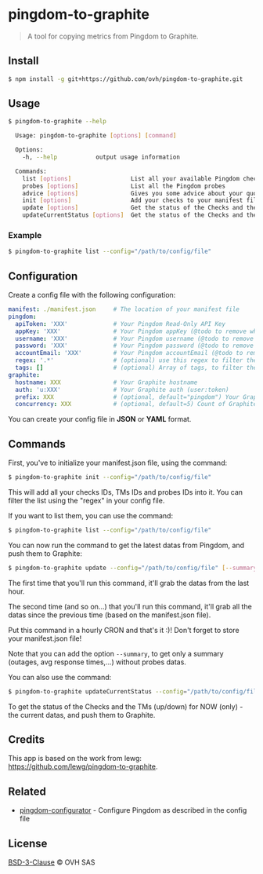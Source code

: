 # pingdom-to-graphite

> A tool for copying metrics from Pingdom to Graphite.

## Install

```bash
$ npm install -g git+https://github.com/ovh/pingdom-to-graphite.git
```

## Usage

```bash
$ pingdom-to-graphite --help

  Usage: pingdom-to-graphite [options] [command]

  Options:
    -h, --help           output usage information

  Commands:
    list [options]                 List all your available Pingdom checks and TMs
    probes [options]               List all the Pingdom probes
    advice [options]               Gives you some advice about your quota
    init [options]                 Add your checks to your manifest file.
    update [options]               Get the status of the Checks and the TMs (up/down) since the last update, and push them to Graphite.
    updateCurrentStatus [options]  Get the status of the Checks and the TMs (up/down) for NOW (only), and push them to Graphite.
```

### Example

```bash
$ pingdom-to-graphite list --config="/path/to/config/file"
```

## Configuration

Create a config file with the following configuration:
```yaml
manifest: ./manifest.json     # The location of your manifest file
pingdom:
  apiToken: 'XXX'             # Your Pingdom Read-Only API Key
  appKey: 'XXX'               # Your Pingdom appKey (@todo to remove when Pingdom have migrated its API)
  username: 'XXX'             # Your Pingdom username (@todo to remove when Pingdom have migrated its API)
  password: 'XXX'             # Your Pingdom password (@todo to remove when Pingdom have migrated its API)
  accountEmail: 'XXX'         # Your Pingdom accountEmail (@todo to remove when Pingdom have migrated its API)
  regex: '.*'                 # (optional) use this regex to filter the list
  tags: []                    # (optional) Array of tags, to filter the list
graphite:
  hostname: XXX               # Your Graphite hostname
  auth: 'u:XXX'               # Your Graphite auth (user:token)
  prefix: XXX                 # (optional, default="pingdom") Your Graphite prefix
  concurrency: XXX            # (optional, default=5) Count of Graphite requests to do in parallel
```

You can create your config file in **JSON** or **YAML** format.

## Commands

First, you've to initialize your manifest.json file, using the command:

```bash
$ pingdom-to-graphite init --config="/path/to/config/file"
```

This will add all your checks IDs, TMs IDs and probes IDs into it. You can filter the list using the "regex" in your config file.

If you want to list them, you can use the command:

```bash
$ pingdom-to-graphite list --config="/path/to/config/file"
```

You can now run the command to get the latest datas from Pingdom, and push them to Graphite:

```bash
$ pingdom-to-graphite update --config="/path/to/config/file" [--summary]
```

The first time that you'll run this command, it'll grab the datas from the last hour.

The second time (and so on...) that you'll run this command, it'll grab all the datas since the previous time (based on the manifest.json file).

Put this command in a hourly CRON and that's it :)! Don't forget to store your manifest.json file!

Note that you can add the option `--summary`, to get only a summary (outages, avg response times,...) without probes datas.

You can also use the command:

```bash
$ pingdom-to-graphite updateCurrentStatus --config="/path/to/config/file"
```

To get the status of the Checks and the TMs (up/down) for NOW (only) - the current datas, and push them to Graphite.

## Credits

This app is based on the work from lewg: https://github.com/lewg/pingdom-to-graphite.

## Related

- [pingdom-configurator](https://github.com/ovh/pingdom-configurator) - Configure Pingdom as described in the config file

## License

[BSD-3-Clause](LICENSE) © OVH SAS
